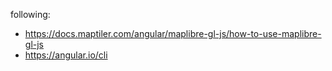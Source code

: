 following:
- https://docs.maptiler.com/angular/maplibre-gl-js/how-to-use-maplibre-gl-js
- https://angular.io/cli

